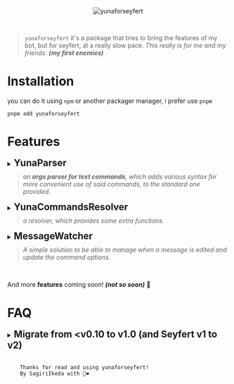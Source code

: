 <center>
<img src="https://i.imgur.com/brbipcY.png" alt="yunaforseyfert"  style="max-width: 80%; padding-bottom: 30px"/>
</center>

> ` yunaforseyfert ` it's a package that tries to bring the features of my bot, but for seyfert, at a really slow pace. 
> *This really is for me and my friends. **(my first enemies)***

# Installation 

you can do it using `npm` or another packager manager, i prefer use  `pnpm`

```
pnpm add yunaforseyfert
```

# Features

<details>

  <summary>
    <h2 style="display: inline">YunaParser</h2>
    <br/>
    <blockquote style="padding-left:10px;margin-top:10px">
    <i> an <strong>args parser for text commands</strong>,
    which adds various syntax for more convenient use of said commands,
    to the standard one provided.</i>
    </blockquote>
  </summary>

### Installation

After you install `yunaforseyfert` you need to import `Yuna` like this

```js
import { Yuna } from "yunaforseyfert";
```

Then, you need to add it as seyfert's default argsParser, as follows

```js
import { HandleCommand } from "seyfert/lib/commands/handle";
import { Yuna } from "yunaforseyfert";

class YourHandleCommand extends HandleCommand {
    argsParser = Yuna.parser(); // Here are the settings, but that will be explained below
}
// your bot's client
client.setServices({
    handleCommand: YourHandleCommand,
});

```

And now, the magic will begin!

### How this works, and what do?

Let's say you have the following command

```js
const options = {
  first: createStringOption({
    description: "Penguins are life",
    required: true
  }),
  second: createStringOption({
    description: "Do you know i love penguins?",
    required: true
  })
}

@Declare({
  name: 'test',
  description: 'Test command'
})
@Options(options)
export default class TestCommand extends Command {

  async run(ctx: CommandContext<typeof options>) { 

    const { first, second } = ctx.options;

    const embed = new Embed({
        title: "Parsed!",
        fields: [
            {
                name: "First",
                value: first
            },
            {
                name: "Second",
                value: second
            }
        ]
    })

    await ctx.write({
      embeds: [embed]
    });
  }

}
```

The command has two options `first` and `second`, in that order.


For the parser, each word counts as an option, and will be added in the order of the command. That is, if we use the command in the following way:

<img src="https://i.imgur.com/xdpSRIg.png" width="100%" />


`ctx.options` will be return 
```json
{
    "first": "Hellow!",
    "second": "penguin"
}
```

But, if i want to use more than one word?

You can use the following syntax

`"your words"` `'your beutiful sentence'` **\`penguin world\`**

<img src="https://i.imgur.com/Us2zi3V.png" width="100%" />

it will return 

```json
{
    "first": "your words",
    "second": "your beatiful sentence"
}
```
Another case is that the option is the last or only one, in this case it will not be necessary to use "" and all the remaining content will be taken as the option. Example:

<img src="https://i.imgur.com/MayfQbj.png" width="100%" />

#### Named Syntax

**What if I want to use the options in the order I want or need?**

you can use the following syntaxes

`--option` content

`-option` content

`option:` content

Like this.

<img src="https://i.imgur.com/6olfDEu.png" width="100%" />

Also, if an option is of type `Boolean` , when used with only the `-option` or `--option` syntax with nothing else following it, it will return true. Example:

<img src="https://i.imgur.com/T8JwCdY.png" width="100%" />


```jsonc
{
  "first": "hello",
  "devmode": "true" // will later be converted to true.
}
```



#### Escaping characters

You can escape any special character or syntax, if you need to, using `\`

<img src="https://i.imgur.com/i1SROrV.png" width="100%"/>

this will return:

```json
{
    "first": "hey!",
    "second": "how are you? --second well."
}
```
also this works with 

`"` `'` **\`** 

`:` `-` `--` *(in named options)*

`/` *(in urls, like https://)*

### Config
The configurations allow changing the behavior of the parser; this is done when using `Yuna.parser` The allowed ones are as follows:

```ts
Yuna.parser({
    /**
     * this only show console.log with the options parsed.
     * @default false */
    logResult: false,
    /** syntaxes enabled */
    syntax: {
        /** especify what longText tags you want
         *
         * " => "penguin life"
         *
         * ' => 'beautiful sentence'
         *
         * ` => `Eve『Insomnia』 is a good song`
         *
         * @default 🐧 all enabled
         */
        longTextTags: ['"', "'", "`"],
        /** especify what named syntax you want
         *
         *  -  => -option content value
         *
         *  -- => --option content value
         *
         *  :  => option: content value
         *
         * @default 🐧 all enabled
         */
        namedOptions: ["-", "--", ":"]
    },

    /**
     * Turning it on can be useful for when once all the options are obtained,
     * the last one can take all the remaining content, ignoring any other syntax.
     * @default {false}
     */
    breakSearchOnConsumeAllOptions: false,

    /**
     * Limit that you can't use named syntax "-" and ":" at the same time,
     * but only the first one used, sometimes it's useful to avoid confusion.
     * @default {false}
     */
    useUniqueNamedSyntaxAtSameTime: false,
    /**
    * This disables the use of longTextTags in the last option
    * @default {false}
    */
    disableLongTextTagsInLastOption: false,


    /** Use Yuna's choice resolver instead of the default one, put null if you don't want it,
     * 
     * YunaChoiceResolver allows you to search through choices regardless of case or lowercase, 
     * as well as allowing direct use of an choice's value,
     * and not being forced to use only the name. 
     * 
     * @default enabled
     */
    resolveCommandOptionsChoices: {
        /** Allow you to use the value of a choice directly, not necessarily search by name
         * @default {true}
         */
        canUseDirectlyValue: true;
    };

    /** If the first option is of the 'User' type,
     *  it can be taken as the user to whom the message is replying.
     *  @default {null} (not enabled)
     */
    useRepliedUserAsAnOption: {
        /** need to have the mention enabled (@PING)
         * @default {false}
         */
        requirePing: false;
    };
})
```

**breakSearchOnConsumeAllOptions example**


<img src="https://i.imgur.com/duer8NK.png" width="100%" />

**useUniqueNamedSyntaxAtSameTime example**


<img src="https://i.imgur.com/myHrl9L.png" width="100%" />

**disableLongTextTagsInLastOption example**


<img src="https://i.imgur.com/2BNIBIx.png" width="100%" />


**useRepliedUserAsAnOption**

> Suppose we have a command with two options, `user` and `message`. As long as we have the `useRepliedUserAsAnOption` option set, the `user` option will be taken as the user to whom the message is replying, and the other options (if any) will be used normally in the message. In case you are not replying to any message `user` will have to be specified in the message, as it is normally. Example:

**replying example**


<img src="https://i.imgur.com/7aujz0w.png" width="100%" />

**not replying example**


<img src="https://i.imgur.com/llpFwE9.png" width="100%" />

Also, if necessary, each command can use a specific configuration. For this, you can use the `@DeclareParserConfig` decorator

```js
import { DeclareParserConfig } from "yunaforseyfert";


const options = {
    first: createStringOption({
        description: "first option",
        required: true,
    }),
};

@Declare({
    name: "test",
    description: "with penguins the life is better.",
})
@Options(options)
@DeclareParserConfig({
  // Place your settings here
}) 
export default class TestCommand extends Command {}
```

Also, we provide some recommended configurations `(only one at the moment :] )` for commands such as an Eval.

This can be used as

```js
import { DeclareParserConfig, ParserRecommendedConfig } from "yunaforseyfert";


@DeclareParserConfig(ParserRecommendedConfig.Eval)
```
This will enable **disableLongTextTagsInLastOption** and **breakSearchOnConsumeAll**. Things that I consider necessary in an eval.


### "Demostration" thanks to @justo
<img src="https://i.imgur.com/cRrLoG2.gif" width="100%" />

</details>

<details>

  <summary>
  <h2 style="display: inline">YunaCommandsResolver</h2>
  <br/>

  <blockquote style="padding-left:10px;margin-top:10px">
  <i>a resolver, which provides some extra functions. </i>
  </blockquote>
  </summary>

### Installation

Set `Yuna.resolve` as the default `resolveCommandFromContent` of seyfert, as follows:

```js

import { HandleCommand } from "seyfert/lib/commands/handle";
import { Yuna } from "yunaforseyfert";

class YourHandleCommand extends HandleCommand {

  resolveCommandFromContent = Yuna.resolver({
      /**
       * You need to pass the client in order to prepare the commands that the resolver will use.
      */
      client: this.client,
      /**
       * Event to be emitted each time the commands are prepared.
      */
      afterPrepare: (metadata) => {
          this.client.logger.debug(`Ready to use ${metadata.commands.length} commands !`);
      },
  });

}

yourBotClient.setServices({
  handleCommand: YourHandleCommand,
});
```

After this, you are ready to enjoy the following advantages!

### Case insensitive

> use your commands regardless of case , it will sound stupid in some cases
> 
> but I have seen users try to use them with capital letters. 🐧

### Shortcuts 

Accesses a subcommand or group, without the need to place the parent command. For example, you would normally access it as `music play`, now you can access it directly as `play`.

To configure it in your subcommands, you must use the `@Shortcut` decorator.

```ts
import { Shortcut } from "yunaforseyfert";

@Declare({
    name: "example",
    description: "example subCommand",
})
@Group("penguin")
@Shortcut()
export default class ExampleSubCommand extends SubCommand {
    // ...
}

```
And now it can be accessed directly as `example` without the parent command.

In groups the configuration is as follows, you must add the `shortcut` property as `true` in your group. Example:

```ts
/** ... */
@Groups({
  penguin: {
      defaultDescription: "penguin group",
      shortcut: true,
  }
})
export default class ParentCommand extends Command {}
```

And now the subCommand shown above can also be accessed as `penguin example` without the parent.

### fallbackSubCommand

Used to access a default subcommand, in case one is not found.

Suppose you have the following command structure:

```
- parent
    - sub1
    - group
        - sub
    - sub2
    - sub3
 ```

And the user has tried to use `parent sub4`

since that subcommand does not exist, `sub1` (or another specified one, but by default it will be the first one, from the parent or group) will be used.

It is also useful to use a subcommand without placing its name.

To enable this feature globally, when using `Yuna.resolve`, add the `useFallbackSubCommand` property as `true`. Example:

```ts
Yuna.resolver({
  //...
  useFallbackSubCommand: true,
})
```

### Note

For the correct functioning of the resolver the commands must be prepared, this is done by default after they are all loaded or reloaded. But if you reload a specific Command/SubCommand it is recommended that you reprepare the commands manually, this can be done by:

```ts 
import { Yuna } from "yunaforseyfert"

Yuna.commands.prepare(client /* your bot's client */)
```

It can also be enabled/disabled on a specific parent command using the `@DeclareFallbackSubCommand` decorator as follows:

```ts
import { DeclareFallbackSubCommand } from "yunaforseyfert";
import PrimarySubCommand from "./primary.js"

@Options([PrimarySubCommand, /* ...*/])
@DeclareFallbackSubCommand(PrimarySubCommand) // You must pass the class of the subCommand that will be taken by default, or null to disable this feature.
export default class ParentCommand extends Command {}
```

In a group it is established as follows: 

```ts
import PrimaryGroupSubCommand from "./penguin/primary.js"

/** ... */
@Groups({
  penguin: {
      defaultDescription: "penguin group",
      fallbackSubCommand: PrimaryGroupSubCommand,
  }
})
export default class ParentCommand extends Command {}
```




</details>

<details>

  <summary>
  <h2 style="display: inline">MessageWatcher</h2>
  <br/>
  <blockquote style="padding-left:10px;margin-top:10px">
  <i>A simple solution to be able to manage when a message is edited and update the command options. </i>
  </blockquote>
  </summary>

### Implementation and Usage

You have some ways to use it, use whichever you prefer. They are practically the same.

#### `@Watch` Decorator Way

```ts
import { Watch } from "yunaforseyfert";

/** ... */
@Options(options)
export default class TestCommand extends Command {
  // example
  @Watch({ time: 100_000  /** 100s */  })
  async run(ctx: CommandContext<typeof options>) {
    ctx.editOrReply({ content: ctx.options.text });
  }
}
```
And now it will be updated every time the message is edited!

##### `@Watch` options 

```ts
@Watch({
  filter(ctx) { return true },
  time: 100_000,
  /** Downtime until the watcher stops. */
  idle: 10_000, 

  // others optionally events

  /**
   * It will be emitted before creating the watcher,
   * if you return `false` it will not be created.
   */
  beforeCreate() {}

  /** 
   * when the user has removed or used an unrecognized prefix, or changed the command he was using.
    * reason can be: "UnspecifiedPrefix" | "CommandChanged"
  */
  onUsageError(error) { console.log({ error }) },
  /** when there was an error when parsing options */
  onOptionsError(error) { console.log({ error }) },

  onStop(reason) { 
    this.ctx.editOrReply({ content: `watcher stopped by reason: ${reason}` }) 
  },
})
```


#### `createWatcher` function Way

```ts
import { createWatcher } from "yunaforseyfert";

// and now use it in your commands in the following way

/** ... */
@Options(options)
export default class TestCommand extends Command {
  // example
  async run(ctx: CommandContext<typeof options>) {

    const msg = await ctx.editOrReply({ content: ctx.options.text });

    // checks that there is a message to be observed
    if(!msg || !ctx.message) return;

    const watcher = createWatcher(ctx, {
      // how long will the watcher last
      time: 100_000,
      // you also have the idle property
    });

    // Find out when the message has changed and get the new options.
    watcher.onChange((options) => {
      msg.edit({ content: options.text });
    });

    // others optionally events
    watcher.onStop((reason) => {
      ctx.write({ content: `watcher stopped by reason: ${reason}` });
    })

    watcher.onOptionsError((error) => console.log({ error }))

    watcher.onUsageError((reason) => console.log({ reason }))

    // to stop a watcher use
    watcher.stop("reason")

  }
}


```

if necessary you can also create a watcher as follows

```ts
createWatcher<typeof options>({
  client, // your client
  command, // used command
  message, // msg
}, { 
  /* options...*/ 
})
```

#### `Yuna.watchers` utils

- `Yuna.watchers.createController`

By default all watchers are stored in a `Map`, but if you wanted to you could use a `LimitedCollection` as follows:

```ts
import { LimitedCollection } from "seyfert";

Yuna.watchers.createController({
  client, // your bot's client
  cache: new LimitedCollection( /** your settings */)
})
```
- `Yuna.watchers.getFromContext`

Get the list of `watchers` (there may be more than one) associated to a `CommandContext`

```ts
Yuna.watchers.getFromContext(ctx)
```
- `Yuna.watchers.findInstances`
Find watchers from a query.
```ts
Yuna.watchers.findInstances(client, {
  /** query properties */

  userId: ctx.author.id,
  // messageId
  // channelId
  // guildId
  // command: {Command | SubCommand}
})

// the query can also be a callback that returns a boolean
Yuna.watchers.findInstances(client, (watcher) => watcher.message.author.id === ctx.author.id)

/** 
 * This method returns the key (id where it is stored) of the watcher, and its instances in an array. 
 * @example 
 * {
 *  id: string,
 *  instances: MessageWatcher[]
 * }
 * */
```

- `Yuna.watchers.getManyInstances`
Similar to `findInstances` but this one will filter through all, it is used in the same way, but it will return all matches with the following type:
```ts
{
 id: string,
 instances: MessageWatcher[]
}[]
```

- `Yuna.watchers.isWatching`
Use it to know when a `CommandContext` is being observed.

- Use example

Suppose you want to limit that a user can only have one watcher at a time in your command.

Using the `@Watch` decorator you would do it with the beforeCreate event, and with `createWatcher` before executing that function.  Example with `the beforeCreate`

```ts
@Watch({
  idle: 10_000,
  beforeCreate() {
    // Get some watcher associated to the user in this command
    const userWatcher = Yuna.watchers.findInstances(ctx.client, {
        userId: ctx.author.id,
        command: this, // this refers to the Command
    });

    // If not, we do not proceed.
    if (!userWatcher) return;
    //From there, get the first MessageWatcher of the previous message (the one we want to stop watching).
    const [watcher] = userWatcher.instances;
    // stop all instances of that message.
    watcher?.stopAll("AnotherInstanceCreated");
  }
})
```


</details>

<br/>

And more **features** coming soon! ***(not so soon)*** 🐧


# FAQ

<details>

  <summary>
  <h2 style="display: inline">Migrate from &lt;v0.10 to v1.0 (and Seyfert v1 to v2)</h2>
  </summary>

The way to set the `argsParser` has changed in `seyfert v2`, it has also changed its name
now it should be done as follows:

  ```diff
- import { YunaParser } from "yunaforseyfert";
- 
- // your bot's client
- new Client({ 
-     commands: {
-         argsParser: YunaParser() // Here are the settings
-     }
- });
+ import { HandleCommand } from "seyfert/lib/commands/handle";
+ import { Yuna } from "yunaforseyfert";
+ 
+ const client = new Client();
+ 
+ class YourHandleCommand extends HandleCommand {
+     argsParser = Yuna.parser(); // Here are the settings
+ }
+ 
+ client.setServices({
+     handleCommand: YourHandleCommand,
+ });
  ```

Also the `enabled` configuration of the `Yuna.parser` has been renamed to `syntax`.
```diff
- YunaParser({
-   enabled: {
-     // ...
-   }
- })
+ Yuna.parser({
+   syntax: {
+     // ...
+   }
+ })
```

</details>

<br/>


```
    Thanks for read and using yunaforseyfert!
    By SagiriIkeda with 🐧❤️
```

